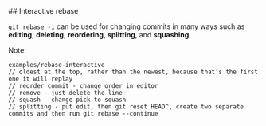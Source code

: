 <div class="title-icon" style="background-image: url(/course/assets/icons/interactive.svg)"></div>
## Interactive rebase

``git rebase -i``<!-- .element: class="code-highlight"--> can be used for changing commits in many ways such as **editing**, **deleting**, **reordering**, **splitting**, and **squashing**.

Note:
```
examples/rebase-interactive
// oldest at the top, rather than the newest, because that’s the first one it will replay
// reorder commit - change order in editor
// remove - just delete the line
// squash - change pick to squash
// splitting - put edit, then git reset HEAD^, create two separate commits and then run git rebase --continue
```
